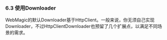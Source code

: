 ### 6.3 使用Downloader

WebMagic的默认Downloader基于HttpClient。一般来说，你无须自己实现Downloader，不过HttpClientDownloader也预留了几个扩展点，以满足不同场景的需求。